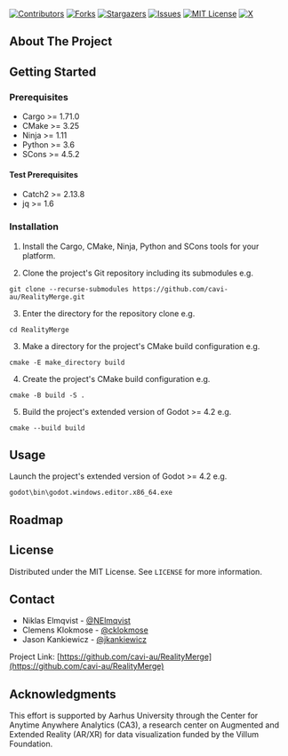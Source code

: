 [![Contributors][contributors-shield]][contributors-url]
[![Forks][forks-shield]][forks-url]
[![Stargazers][stars-shield]][stars-url]
[![Issues][issues-shield]][issues-url]
[![MIT License][license-shield]][license-url]
[![X][x-shield]][x-url]

## About The Project

## Getting Started

### Prerequisites

* Cargo >= 1.71.0
* CMake >= 3.25
* Ninja >= 1.11
* Python >= 3.6
* SCons >= 4.5.2

#### Test Prerequisites

* Catch2 >= 2.13.8
* jq >= 1.6

### Installation

1. Install the Cargo, CMake, Ninja, Python and SCons tools for your platform.

2. Clone the project's Git repository including its submodules e.g.

```
git clone --recurse-submodules https://github.com/cavi-au/RealityMerge.git
```

3. Enter the directory for the repository clone e.g.

```
cd RealityMerge
```

3. Make a directory for the project's CMake build configuration e.g.

```
cmake -E make_directory build
```

4. Create the project's CMake build configuration e.g.

```
cmake -B build -S .
```

5. Build the project's extended version of Godot >= 4.2 e.g.

```
cmake --build build
```

## Usage

Launch the project's extended version of Godot >= 4.2 e.g.

```
godot\bin\godot.windows.editor.x86_64.exe
```

## Roadmap

## License

Distributed under the MIT License. See `LICENSE` for more information.

## Contact

* Niklas Elmqvist - [@NElmqvist](https://x.com/NElmqvist)
* Clemens Klokmose - [@cklokmose](https://x.com/cklokmose)
* Jason Kankiewicz - [@jkankiewicz](https://github.com/jkankiewicz)

Project Link: [https://github.com/cavi-au/RealityMerge](https://github.com/cavi-au/RealityMerge)

## Acknowledgments

This effort is supported by Aarhus University through the Center for Anytime Anywhere Analytics (CA3), a research center on Augmented and Extended Reality (AR/XR) for data visualization funded by the Villum Foundation.

[contributors-shield]: https://img.shields.io/github/contributors/cavi-au/RealityMerge.svg?style=flat
[contributors-url]: https://github.com/cavi-au/RealityMerge/graphs/contributors
[forks-shield]: https://img.shields.io/github/forks/cavi-au/RealityMerge.svg?style=flat
[forks-url]: https://github.com/cavi-au/RealityMerge/network/members
[stars-shield]: https://img.shields.io/github/stars/cavi-au/RealityMerge.svg?style=flat
[stars-url]: https://github.com/cavi-au/RealityMerge/stargazers
[issues-shield]: https://img.shields.io/github/issues/cavi-au/RealityMerge.svg?style=flat
[issues-url]: https://github.com/cavi-au/RealityMerge/issues
[license-shield]: https://img.shields.io/github/license/cavi-au/RealityMerge.svg?style=flat
[license-url]: https://github.com/cavi-au/RealityMerge/blob/main/LICENSE
[x-shield]: https://img.shields.io/badge/-Twitter-black.svg?colorB=555&logo=x&style=flat
[x-url]: https://x.com/csaudk
